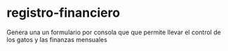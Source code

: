 # registro-financiero
Genera una un formulario por consola que que permite llevar el control de los gatos y las finanzas mensuales
